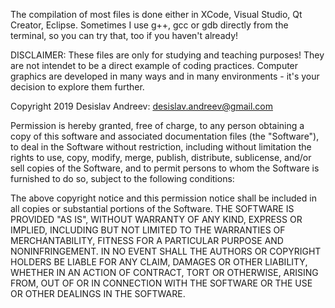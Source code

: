 The compilation of most files is done either in XCode, Visual Studio, Qt Creator, Eclipse. Sometimes I use g++, gcc or gdb directly from the terminal, so you can try that, too if you haven't already!

DISCLAIMER: These files are only for studying and teaching purposes! They are not intendet to be a direct example of coding practices. Computer graphics are developed in many ways and in many environments - it's your decision to explore them further.

Copyright 2019 Desislav Andreev: desislav.andreev@gmail.com

Permission is hereby granted, free of charge, to any person obtaining a copy of this software and associated documentation files (the "Software"), to deal in the Software without restriction, including without limitation the rights to use, copy, modify, merge, publish, distribute, sublicense, and/or sell copies of the Software, and to permit persons to whom the Software is furnished to do so, subject to the following conditions:

The above copyright notice and this permission notice shall be included in all copies or substantial portions of the Software. THE SOFTWARE IS PROVIDED "AS IS", WITHOUT WARRANTY OF ANY KIND, EXPRESS OR IMPLIED, INCLUDING BUT NOT LIMITED TO THE WARRANTIES OF MERCHANTABILITY, FITNESS FOR A PARTICULAR PURPOSE AND NONINFRINGEMENT. IN NO EVENT SHALL THE AUTHORS OR COPYRIGHT HOLDERS BE LIABLE FOR ANY CLAIM, DAMAGES OR OTHER LIABILITY, WHETHER IN AN ACTION OF CONTRACT, TORT OR OTHERWISE, ARISING FROM, OUT OF OR IN CONNECTION WITH THE SOFTWARE OR THE USE OR OTHER DEALINGS IN THE SOFTWARE.

